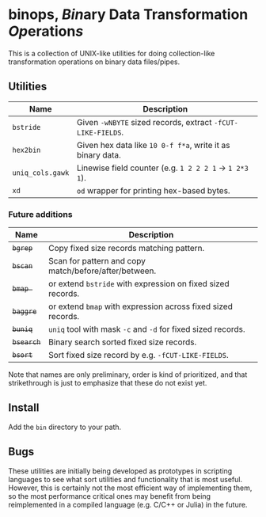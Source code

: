 # binops, *Bin*ary Data Transformation *Op*eration*s*

This is a collection of UNIX-like utilities for doing collection-like
transformation operations on binary data files/pipes.

## Utilities

| Name             | Description |
| ---------------- | ----------- |
| `bstride`        | Given `-wNBYTE` sized records, extract `-fCUT-LIKE-FIELDS`.
| `hex2bin`        | Given hex data like `10 0-f f*a`, write it as binary data. |
| `uniq_cols.gawk` | Linewise field counter (e.g. `1 2 2 2 1` -> `1 2*3 1`).
| `xd`             | `od` wrapper for printing hex-based bytes.

### Future additions

| Name          | Description |
| ------------- | ----------- |
| ~~`bgrep`~~   | Copy fixed size records matching pattern.
| ~~`bscan`~~   | Scan for pattern and copy match/before/after/between.
| ~~`bmap `~~   | or extend `bstride` with expression on fixed sized records.
| ~~`baggre`~~  | or extend `bmap` with expression across fixed sized records.
| ~~`buniq`~~   | `uniq` tool with mask `-c` and `-d` for fixed sized records.
| ~~`bsearch`~~ | Binary search sorted fixed size records.
| ~~`bsort`~~   | Sort fixed size record by e.g. `-fCUT-LIKE-FIELDS`.

Note that names are only preliminary, order is kind of prioritized, and that
strikethrough is just to emphasize that these do not exist yet.

## Install

Add the `bin` directory to your path.

## Bugs

These utilities are initially being developed as prototypes in scripting
languages to see what sort utilities and functionality that is most useful.
However, this is certainly not the most efficient way of implementing them, so
the most performance critical ones may benefit from being reimplemented in a
compiled language (e.g. C/C++ or Julia) in the future.
